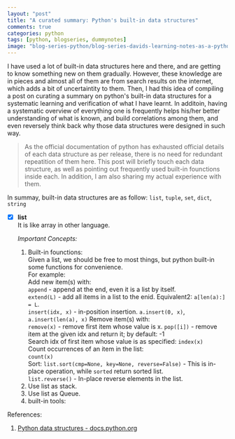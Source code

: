 ```yaml
---
layout: "post"
title: "A curated summary: Python's built-in data structures"
comments: true
categories: python
tags: [python, blogseries, dummynotes]
image: "blog-series-python/blog-series-davids-learning-notes-as-a-python-dummy-style2.png"
---
```


I have used a lot of built-in data structures here and there, and are getting to know something new on them gradually. However, these knowledge are in pieces and almost all of them are from search results on the internet, which adds a bit of uncertaintity to them. Then, I had this idea of compiling a post on curating a summary on python's built-in data structures for a systematic learning and verification of what I have learnt. In additoin, having a systematic overview of everything one is frequently helps his/her better understanding of what is known, and build correlations among them, and even reversely think back why those data structures were designed in such way.  
> As the official documentation of python has exhausted official details of each data structure as per release, there is no need for redundant repeatition of them here. This post will briefly touch each data structure, as well as pointing out frequently used built-in founctions inside each. In addition, I am also sharing my actual experience with them.
  
   
   
In summay, built-in data structures are as follow: `list`, `tuple`, `set`, `dict`, `string`  
  
- [x] **list**  
    It is like array in other language.  
    
    _Important Concepts:_  
    1. Built-in founctions:  
        Given a list, we should be free to most things, but python built-in some functions for convenience.  
        For example:  
        Add new item(s) with:  
          `append` - append at the end, even it is a list by itself.  
          `extend(L)` - add all items in a list to the enid. Equivalent2: `a[len(a):] = L`.   
          `insert(idx, x)` - in-position insertion. `a.insert(0, x)`, `a.insert(len(a), x)`
        Remove item(s) with:  
          `remove(x)` - remove first item whose value is x.
          `pop([i])` - remove item at the given idx and return it; by default: -1  
        Search idx of first item whose value is as specified:
          `index(x)`  
        Count occurrences of an item in the list:  
          `count(x)`  
        Sort:
           `list.sort(cmp=None, key=None, reverse=False)` - This is in-place operation, while `sorted` return sorted list.  
        `list.reverse()` - In-place reverse elements in the list.  
    2. Use list as stack.  
    3. Use list as Queue.  
    4. built-in tools:

References:  
1. [Python data structures - docs.python.org](https://docs.python.org/2/tutorial/datastructures.html)
